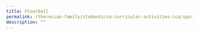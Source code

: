```yaml
---
title: Floorball
permalink: /theresian-family/students/co-curricular-activities-cca/sports-n-games/floorball/
description: ""
---
```

